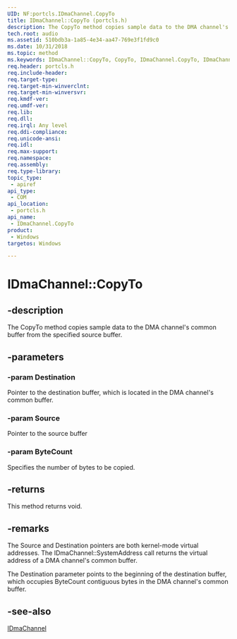 ```yaml
---
UID: NF:portcls.IDmaChannel.CopyTo
title: IDmaChannel::CopyTo (portcls.h)
description: The CopyTo method copies sample data to the DMA channel's common buffer from the specified source buffer.
tech.root: audio
ms.assetid: 510bdb3a-1a85-4e34-aa47-769e3f1fd9c0
ms.date: 10/31/2018 
ms.topic: method
ms.keywords: IDmaChannel::CopyTo, CopyTo, IDmaChannel.CopyTo, IDmaChannel::CopyTo, IDmaChannel.CopyTo
req.header: portcls.h
req.include-header:
req.target-type:
req.target-min-winverclnt:
req.target-min-winversvr:
req.kmdf-ver:
req.umdf-ver:
req.lib:
req.dll:
req.irql: Any level 
req.ddi-compliance:
req.unicode-ansi:
req.idl:
req.max-support:
req.namespace:
req.assembly:
req.type-library: 
topic_type: 
 - apiref
api_type: 
 - COM
api_location: 
 - portcls.h
api_name: 
 - IDmaChannel.CopyTo
product: 
 - Windows
targetos: Windows

---
```


# IDmaChannel::CopyTo


## -description

The CopyTo method copies sample data to the DMA channel's common buffer from the specified source buffer.

## -parameters

### -param Destination
Pointer to the destination buffer, which is located in the DMA channel's common buffer.

### -param Source
Pointer to the source buffer


### -param ByteCount
Specifies the number of bytes to be copied.


## -returns
This method returns void.

## -remarks

The Source and Destination pointers are both kernel-mode virtual addresses. The IDmaChannel::SystemAddress call returns the virtual address of a DMA channel's common buffer.

The Destination parameter points to the beginning of the destination buffer, which occupies ByteCount contiguous bytes in the DMA channel's common buffer. 


## -see-also

[IDmaChannel](nn-portcls-idmachannel.md)
